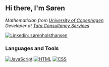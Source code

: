 <h2> Hi there, I'm Søren</h2>
<p><em>
  Mathematician from <a href="https://www.ku.dk/english/">University of Copenhagen</a>
  </br>
  Developer at <a href="https://www.tcs.com/">Tata Consultancy Services</a>
</em></p>

[![Linkedin: sørenholsthansen](https://img.shields.io/badge/-Søren_Holst_Hansen-blue?style=for-the-badge&logo=Linkedin&logoColor=white&link=https://www.linkedin.com/in/søren-holst-hansen/)](https://www.linkedin.com/in/søren-holst-hansen/)
<!--
[![GitHub Soren Holst Hansen](https://img.shields.io/github/followers/SorenHolstHansen?label=follow&style=social)](https://github.com/SorenHolstHansen)
-->

<h3>Languages and Tools</h3>

[![JavaScript](https://img.shields.io/badge/JavaScript-ec008c?style=for-the-badge&logo=JavaScript&logoColor=white&link=https://www.javascript.com/)](https://www.javascript.com/)
[![HTML](https://img.shields.io/badge/HTML-DD4B27?style=for-the-badge&logo=HTML5&logoColor=white)]()
[![CSS](https://img.shields.io/badge/CSS-2246CF?style=for-the-badge&logo=CSS3&logoColor=white)]()



<!--
**SorenHolstHansen/SorenHolstHansen** is a ✨ _special_ ✨ repository because its `README.md` (this file) appears on your GitHub profile.

Here are some ideas to get you started:

- 🔭 I’m currently working on ...
- 🌱 I’m currently learning ...
- 👯 I’m looking to collaborate on ...
- 🤔 I’m looking for help with ...
- 💬 Ask me about ...
- 📫 How to reach me: ...
- 😄 Pronouns: ...
- ⚡ Fun fact: ...
-->

